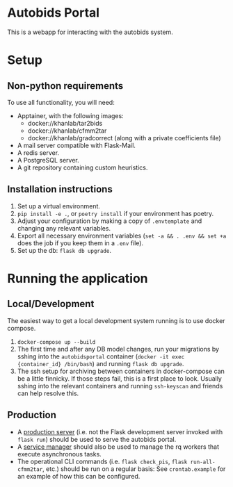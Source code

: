 # Autobids Portal

This is a webapp for interacting with the autobids system.

# Setup

## Non-python requirements

To use all functionality, you will need:

- Apptainer, with the following images:
  - docker://khanlab/tar2bids
  - docker://khanlab/cfmm2tar
  - docker://khanlab/gradcorrect (along with a private coefficients file)
- A mail server compatible with Flask-Mail.
- A redis server.
- A PostgreSQL server.
- A git repository containing custom heuristics.

## Installation instructions

1. Set up a virtual environment.
2. `pip install -e .`, or `poetry install` if your environment has poetry.
3. Adjust your configuration by making a copy of `.envtemplate` and changing any relevant variables.
4. Export all necessary environment variables (`set -a && . .env && set +a` does the job if you keep them in a `.env` file).
5. Set up the db: `flask db upgrade`.

# Running the application

## Local/Development

The easiest way to get a local development system running is to use docker compose.

1. `docker-compose up --build`
2. The first time and after any DB model changes, run your migrations by sshing into the `autobidsportal` container (`docker -it exec {container_id} /bin/bash`) and running `flask db upgrade`.
3. The ssh setup for archiving between containers in docker-compose can be a little finnicky. If those steps fail, this is a first place to look. Usually sshing into the relevant containers and running `ssh-keyscan` and friends can help resolve this.

## Production

- A [production server](https://flask.palletsprojects.com/en/2.0.x/deploying/) (i.e. not the Flask development server invoked with `flask run`) should be used to serve the autobids portal.
- A [service manager](https://python-rq.org/patterns/) should also be used to manage the rq workers that execute asynchronous tasks.
- The operational CLI commands (i.e. `flask check_pis`, `flask run-all-cfmm2tar`, etc.) should be run on a regular basis: See `crontab.example` for an example of how this can be configured.
